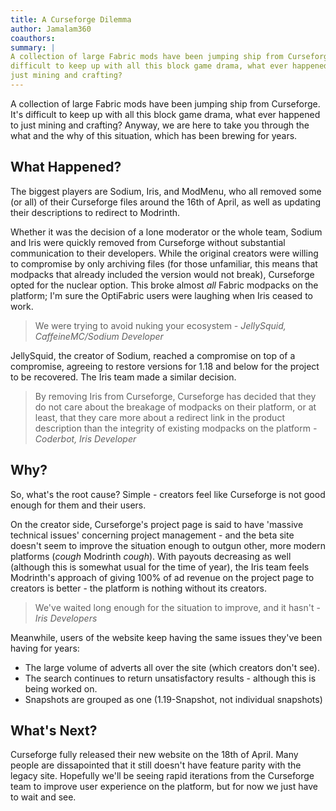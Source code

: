 ```yaml
---
title: A Curseforge Dilemma
author: Jamalam360
coauthors:
summary: | 
A collection of large Fabric mods have been jumping ship from Curseforge. It's
difficult to keep up with all this block game drama, what ever happened to
just mining and crafting?
---
```


A collection of large Fabric mods have been jumping ship from Curseforge. It's
difficult to keep up with all this block game drama, what ever happened to just
mining and crafting? Anyway, we are here to take you through the what and the
why of this situation, which has been brewing for years.

## What Happened?

The biggest players are Sodium, Iris, and ModMenu, who all removed some (or all)
of their Curseforge files around the 16th of April, as well as updating their
descriptions to redirect to Modrinth.

Whether it was the decision of a lone moderator or the whole team, Sodium and
Iris were quickly removed from Curseforge without substantial communication to
their developers. While the original creators were willing to compromise by only
archiving files (for those unfamiliar, this means that modpacks that already
included the version would not break), Curseforge opted for the nuclear option.
This broke almost _all_ Fabric modpacks on the platform; I'm sure the OptiFabric
users were laughing when Iris ceased to work.

> We were trying to avoid nuking your ecosystem _- JellySquid, CaffeineMC/Sodium
> Developer_

JellySquid, the creator of Sodium, reached a compromise on top of a compromise,
agreeing to restore versions for 1.18 and below for the project to be recovered.
The Iris team made a similar decision.

> By removing Iris from Curseforge, Curseforge has decided that they do not care
> about the breakage of modpacks on their platform, or at least, that they care
> more about a redirect link in the product description than the integrity of
> existing modpacks on the platform _- Coderbot, Iris Developer_

## Why?

So, what's the root cause? Simple - creators feel like Curseforge is not good
enough for them and their users.

On the creator side, Curseforge's project page is said to have 'massive
technical issues' concerning project management - and the beta site doesn't seem
to improve the situation enough to outgun other, more modern platforms (_cough_
Modrinth _cough_). With payouts decreasing as well (although this is somewhat
usual for the time of year), the Iris team feels Modrinth's approach of giving
100% of ad revenue on the project page to creators is better - the platform is
nothing without its creators.

> We've waited long enough for the situation to improve, and it hasn't - _Iris
> Developers_

Meanwhile, users of the website keep having the same issues they've been having
for years:

- The large volume of adverts all over the site (which creators don't see).
- The search continues to return unsatisfactory results - although this is being
  worked on.
- Snapshots are grouped as one (1.19-Snapshot, not individual snapshots)

## What's Next?

Curseforge fully released their new website on the 18th of April. Many people
are dissapointed that it still doesn't have feature parity with the legacy site.
Hopefully we'll be seeing rapid iterations from the Curseforge team to improve
user experience on the platform, but for now we just have to wait and see.

